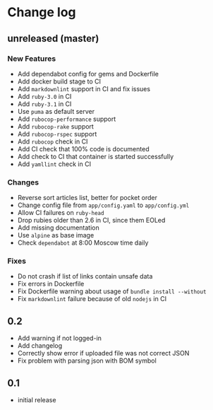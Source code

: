# Change log

## unreleased (master)

### New Features

* Add dependabot config for gems and Dockerfile
* Add docker build stage to CI
* Add `markdownlint` support in CI and fix issues
* Add `ruby-3.0` in CI
* Add `ruby-3.1` in CI
* Use `puma` as default server
* Add `rubocop-performance` support
* Add `rubocop-rake` support
* Add `rubocop-rspec` support
* Add `rubocop` check in CI
* Add CI check that 100% code is documented
* Add check to CI that container is started successfully
* Add `yamllint` check in CI

### Changes

* Reverse sort articles list, better for pocket order
* Change config file from `app/config.yaml` to `app/config.yml`
* Allow CI failures on `ruby-head`
* Drop rubies older than 2.6 in CI, since them EOLed
* Add missing documentation
* Use `alpine` as base image
* Check `dependabot` at 8:00 Moscow time daily

### Fixes

* Do not crash if list of links contain unsafe data
* Fix errors in Dockerfile
* Fix Dockerfile warning about usage of `bundle install --without`
* Fix `markdownlint` failure because of old `nodejs` in CI

## 0.2

* Add warning if not logged-in
* Add changelog
* Correctly show error if uploaded file was not correct JSON
* Fix problem with parsing json with BOM symbol

## 0.1

* initial release
